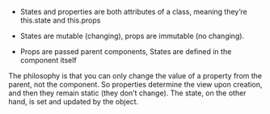 - States and properties are both attributes of a class, meaning they’re this.state and
this.props

- States are mutable (changing), props are immutable (no changing).

- Props are passed parent components, States are defined in the component itself

The philosophy is that you can only change the value of a property from the
parent, not the component. So properties determine the view upon creation, and
then they remain static (they don’t change). The state, on the other hand, is set and
updated by the object.
